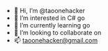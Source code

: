 - 👋 Hi, I’m @taoonehacker
- 👀 I’m interested in C# go
- 🌱 I’m currently learning go
- 💞️ I’m looking to collaborate on 
- 📫 taoonehacker@gmail.com

<!---
taoonehacker/taoonehacker is a ✨ special ✨ repository because its `README.md` (this file) appears on your GitHub profile.
You can click the Preview link to take a look at your changes.
--->
